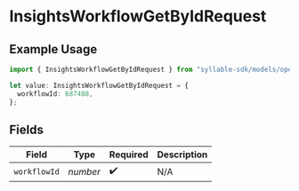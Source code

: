 # InsightsWorkflowGetByIdRequest

## Example Usage

```typescript
import { InsightsWorkflowGetByIdRequest } from "syllable-sdk/models/operations";

let value: InsightsWorkflowGetByIdRequest = {
  workflowId: 687488,
};
```

## Fields

| Field              | Type               | Required           | Description        |
| ------------------ | ------------------ | ------------------ | ------------------ |
| `workflowId`       | *number*           | :heavy_check_mark: | N/A                |